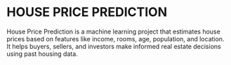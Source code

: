 # HOUSE PRICE PREDICTION
House Price Prediction is a machine learning project that estimates house prices based on features like income, rooms, age, population, and location. It helps buyers, sellers, and investors make informed real estate decisions using past housing data.

